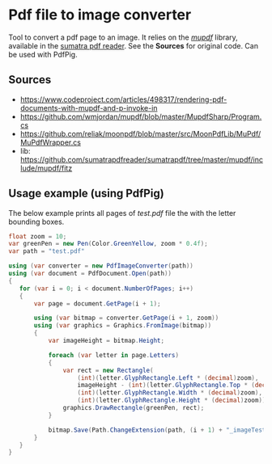 # Pdf file to image converter
Tool to convert a pdf page to an image. It relies on the [_mupdf_](https://github.com/sumatrapdfreader/sumatrapdf) library, available in the [sumatra pdf reader](https://github.com/sumatrapdfreader/sumatrapdf/tree/master/mupdf/include/mupdf). See the __Sources__ for original code.
Can be used with PdfPig.

## Sources 
 * https://www.codeproject.com/articles/498317/rendering-pdf-documents-with-mupdf-and-p-invoke-in
 * https://github.com/wmjordan/mupdf/blob/master/MupdfSharp/Program.cs
 * https://github.com/reliak/moonpdf/blob/master/src/MoonPdfLib/MuPdf/MuPdfWrapper.cs
 * lib: https://github.com/sumatrapdfreader/sumatrapdf/tree/master/mupdf/include/mupdf/fitz
 
 ## Usage example (using PdfPig)
 The below example prints all pages of _test.pdf_ file the with the letter bounding boxes.
 ```csharp
float zoom = 10;
var greenPen = new Pen(Color.GreenYellow, zoom * 0.4f);
var path = "test.pdf"

using (var converter = new PdfImageConverter(path))
using (var document = PdfDocument.Open(path))
{
    for (var i = 0; i < document.NumberOfPages; i++)
    {
        var page = document.GetPage(i + 1);

        using (var bitmap = converter.GetPage(i + 1, zoom))
        using (var graphics = Graphics.FromImage(bitmap))
        {
            var imageHeight = bitmap.Height;

            foreach (var letter in page.Letters)
            {
                var rect = new Rectangle(
                    (int)(letter.GlyphRectangle.Left * (decimal)zoom),
                    imageHeight - (int)(letter.GlyphRectangle.Top * (decimal)zoom),
                    (int)(letter.GlyphRectangle.Width * (decimal)zoom),
                    (int)(letter.GlyphRectangle.Height * (decimal)zoom));
                graphics.DrawRectangle(greenPen, rect);
            }

            bitmap.Save(Path.ChangeExtension(path, (i + 1) + "_imageTest.png"));
        }
    }
}
```
